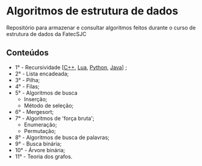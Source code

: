 # Algoritmos de estrutura de dados

Repositório para armazenar e consultar algoritmos feitos durante o curso de estrutura de dados da FatecSJC


## Conteúdos

- 1° - Recursividade [[C++](src/recursividade/cpp), [Lua](src/recursividade/lua), [Python](#), [Java](#)] ;
- 2° - Lista encadeada;
- 3° - Pilha;
- 4° - Filas;
- 5° - Algoritmos de busca
  - Inserção;
  - Método de seleção;
- 6° - Mergesort;
- 7° - Algoritmos de 'força bruta';
  - Enumeração;
  - Permutação;
- 8° - Algoritmos de busca de palavras;
- 9° - Busca binária;
- 10° - Árvore binária;
- 11° - Teoria dos grafos.
